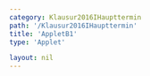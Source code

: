 ```yaml
---
category: Klausur2016IHaupttermin
path: '/Klausur2016IHaupttermin'
title: 'AppletB1'
type: 'Applet'

layout: nil
---
```

<link type="text/css" href="https://cdnjs.cloudflare.com/ajax/libs/jsxgraph/0.99.6/jsxgraph.css"><link rel="stylesheet" type="text/css" href="//cdnjs.cloudflare.com/ajax/libs/jsxgraph/0.99.7/jsxgraph.css" />
<div id="ebb50575-a38b-4b07-8dfd-4c0af6eb85a8" class="jxgbox" style="width:500px; height:500px">
<script type="text/javascript">
    (function() {
//board
const board = JXG.JSXGraph.initBoard('ebb50575-a38b-4b07-8dfd-4c0af6eb85a8', {
    							boundingbox: [-2, 9, 10, -3],
                  axis: true
              });
//graph for B             
var gb = board.create('functiongraph', [x => -0.3 * x - 1, 0.8, 20], {visible: false});
var gb_vis = board.create('functiongraph', [x => -0.3 * x - 1, -3, 20], {visible: true, color:'green'});

//pointd
var B = board.create('glider', [2, -1.6, gb_vis], {name: 'B', fixed: false, color:'orange', size:2, label:{fontsize:15}});

var A = board.create('point', [0, 0], {name: 'A', fixed: true, size:2, label:{fontsize:15}});

//straight lines
var sym = board.create('functiongraph', [x => 2/3 * x], {visible: true});

var normal = board.create('normal', [sym, B], {visible: false});

//interception of straight lines
var inters = board.create('intersection', [sym, normal, 0], {name: 'M', visible: true, fixed: true, color:'green', size:2, label:{fontsize:15}});

//more points
var D = board.create('point', [function() {return 2 * inters.X() - B.X();}, function() {return 2*inters.Y() - B.Y();}], {name: 'D', fixed: true, color:'green', size:2, label:{fontsize:15}});

var C = board.create('point', [function(){return 4 * inters.X(); }, function() {return 4* inters.Y();}], {fixed: true, color:'green', size:2, label:{fontsize:15}});

//segments
var AB = board.create('segment', [A, B], {color: 'green', strokeWidth: 5});
var AD = board.create('segment', [A, D], {color: 'green', strokeWidth: 5});
var CD = board.create('segment', [C, D], {color: 'green', strokeWidth: 5});
var BC = board.create('segment', [B, C], {color: 'green', strokeWidth: 5});
var BD = board.create('segment', [B, D], {color: 'black', strokeWidth: 1});
var AC = board.create('segment', [A, C], {color: 'black', strokeWidth: 1});


board.create('angle', [C,B,A], {name:' ', orthotype:'sectordot'});

//texts
board.create('text', [-1.5, 8.5, '2016 I HT B1'], {fontsize:18});
var coords = board.create('text', [0.2, 5.6, function(){return 'C(' +JXG.toFixed(C.X(), 2) + ', ' + JXG.toFixed(C.Y(), 2) + ')';}], {fixed: true, color: 'red', fontsize: 18});
var coords = board.create('text', [0.2, 5, function(){return 'D(' +JXG.toFixed(D.X(), 2) + ', ' + JXG.toFixed(D.Y(), 2) + ')';}], {fixed: true, color: 'red', fontsize: 18});

board.create('text', [0.2, 4.4, function(){return 'x = ' + JXG.toFixed(B.X(), 2);}], {fontsize:18});

})()
  </script>
  </div>
